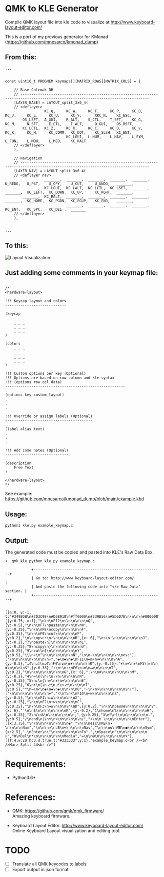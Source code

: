 # QMK to KLE Generator

Compile QMK layout file into kle code to visualize at http://www.keyboard-layout-editor.com/

This is a port of my previous generator for KMonad (https://github.com/mnesarco/kmonad_dump)

## From this:

```
...


const uint16_t PROGMEM keymaps[][MATRIX_ROWS][MATRIX_COLS] = {

    // Base Colemak DH
    // ---------------------------------------------------------------------------------------------------------------------------------
    [LAYER_BASE] = LAYOUT_split_3x6_4(
    // <deflayer>
                  KC_Q,     KC_W,     KC_F,     KC_P,     KC_B,            KC_J,     KC_L,     KC_U,     KC_Y,      XKC_N,    KC_ESC,
        OS_LSFT,  A_GUI,    R_ALT,    S_CTL,    T_SFT,    KC_G,            KC_M,     N_SFT,    E_CTL,    I_ALT,     O_GUI,    OS_RSFT,
        KC_LCTL,  KC_Z,     KC_X,     KC_C,     KC_D,     KC_V,            KC_K,     KC_H,     KC_COMM,  KC_DOT,    KC_SLSH,  KC_ENT,
                            KC_LGUI,  L_NUM,    L_NAV,    L_SYM,           L_FUN,    L_MOU,    L_MED,    KC_RALT
    // </deflayer>
    ),

    // Navigation
    // ---------------------------------------------------------------------------------------------------------------------------------
    [LAYER_NAV] = LAYOUT_split_3x6_4(
    // <deflayer nav>
                  _______,  _______,  _______,  _______,  _______,         U_REDO,   U_PST,    U_CPY,    U_CUT,     U_UNDO,   _______,
        _______,  KC_LGUI,  KC_LALT,  KC_LCTL,  KC_LSFT,  _______,         _______,  KC_LEFT,  KC_DOWN,  KC_UP,     KC_RGHT,  _______,
        _______,  KC_RALT,  _______,  _______,  _______,  _______,         _______,  KC_HOME,  KC_PGDN,  KC_PGUP,   KC_END,   _______,
                            _______,  _______,  _______,  _______,         KC_ENT,   KC_SPC,   KC_DEL ,  _______
    // </deflayer>
    ),


...

```

## To this:

![Layout Visualization](https://github.com/mnesarco/qmk_kle/raw/main/example_output.png)

## Just adding some comments in your keymap file:

```

/*
<hardware-layout>

!!! Keycap layout and colors
----------------------------

(keycap 
    _ _ _
    _ _ _
    _ _ _
    _ _ _
)

(colors
    _ _ _
    _ _ _
    _ _ _
    _ _ _
)

!!! Custom options per key (Optional)
!!! Options are based on row column and kle syntax
!!! (options row col data)
-------------------------------------------------------

(options key custom_layout)
.
.
.

!!! Override or assign labels (Optional)
----------------------------------------

(label alias text)
.
.
.

!!! Add some notes (Optional)
-----------------------------

(description
    Free Text
)

</hardware-layout>
*/
```

See example: https://github.com/mnesarco/kmonad_dump/blob/main/example.kbd

## Usage:

```
python3 kle.py example_keymap.c

```

## Output:

The generated code must be copied and pasted into KLE's Raw Data Box. 

```
➜  qmk_kle python kle.py example_keymap.c 

            +-----------------------------------------------------------+
            | Go to: http://www.keyboard-layout-editor.com/             |
            | And paste the following code into "</> Raw Data" section. |
            +-----------------------------------------------------------+

        
[{a:0, y:-1, t:"#3498DB\n#7D3C98\n#D68910\n#ff0000\n#239B56\n#5D6D7E\n\n\n\n#000000"}],
[{y:0.75, x:1},"\n\n\nF12\n↷\n\n\n\n\nQ",{y:-0.5},"\n\n\nF7\npaste\n\n\n\n\nW",{y:-0.25},"\n\n\nF8\ncopy\n\n\n\n\nF",{y:0.35},"\n\n\nF9\ncut\n\n\n\n\nP",{y:0.2},"\n\n\npscr\n↶\n\n\n\n\nB",{x: 6},"\n↷\n!\n\n\n\n\n\n\nJ",{y:-0.2},"7\npaste\n)\n\n\n\n\n\n\nL",{y:-0.35},"8\ncopy\n}\n\n\n\n\n\n\nU",{y:0.25},"9\ncut\n]\n\n\n\n\n\n\nY",{y:0.5},"\\\n↶\n^\n\n\n\n\n\n\nÑ","\n\n~\n\n\n\n\n\n\nesc"],
["\n\n\n\n\n\n\n\n\n⇮","◆\n◆\n◆\nF11\n←m\n⏮\n\n\n\nA",{y:-0.5},"⎇\n⎇\n⎇\nF4\n↓m\n🕩\n\n\n\nR",{y:-0.25},"⎈\n⎈\n⎈\nF5\n↑m\n🕪\n\n\n\nS",{y:0.35},"⇧\n⇧\n⇧\nF6\n→m\n⏭\n\n\n\nT",{y:0.2},"\n\n\n\n\n\n\n\n\nG",{x: 6},";\n\n#\n\n\n\n\n\n\nM",{y:-0.2},"4\n←\n(\n⇧\n⇧\n⇧\n\n\n\nN",{y:-0.35},"5\n↓\n{\n⎈\n⎈\n⎈\n\n\n\nE",{y:0.25},"6\n↑\n[\n⎇\n⎇\n⎇\n\n\n\nI",{y:0.5},"*\n→\n<\n◆\n◆\n◆\n\n\n\nO","-\n\n>\n\n\n\n\n\n\n⇮"],
["\n\n\n\n\n\n\n\n\n⎈","⌥\n⌥\n⌥\nF10\n←w\n\n\n\n\nZ",{y:-0.5},"\n\n\nF1\n↓w\n\n\n\n\nX",{y:-0.25},"\n\n\nF2\n↑w\n\n\n\n\nC",{y:0.35},"\n\n\nF3\n→w\n\n\n\n\nD",{y:0.2},"\n\n\npause\n\n\n\n\n\nV",{x: 6},"`\n\n$\n\n\n\n\n\n\nK",{y:-0.2},"1\nhome\n%\n\n\n\n\n\n\nH",{y:-0.35},"2\n⤓\n&\n\n\n\n\n\n\n,",{y:0.25},"3\n⤒\n?\n\n\n\n\n\n\n.",{y:0.5},"/\nend\n|\n⌥\n⌥\n⌥\n\n\n\n/","+\n\n_\n\n\n\n\n\n\nEnter"],
[{x:3.75},"\n\n\n\n\n\n\n\n\n◆","\n\n\nesc\nRB\n🕨\n\n\n\nNum","\n\n\n⌫\nLB\n⏯\n\n\n\nNav","\n\n\n↹\nMB\n◼\n\n\n\nSym",{x:2.5},".\nEnter\n\"\n\n\n\n\n\n\nFn",",\nSpace\n'\n\n\n\n\n\n\n🖱","0\nDel\n*\n\n\n\n\n\n\nMedia","=\n\n@\n\n\n\n\n\n\n⌥"],
[{f:4,w:20,h:3,d:true,t:"#333333",y:1},"example_keymap.c<br /><br />Marz Split 44<br />"]
```

# Requirements:

- Python3.6+

# References:

- QMK: https://github.com/qmk/qmk_firmware/
<br />Amazing keyboard firmware.

- Keyboard Layout Editor: http://www.keyboard-layout-editor.com/
<br />Online Keyboard Layout visualization and editing tool.

# TODO

- [ ] Translate all QMK keycodes to labels
- [ ] Export output in json format
